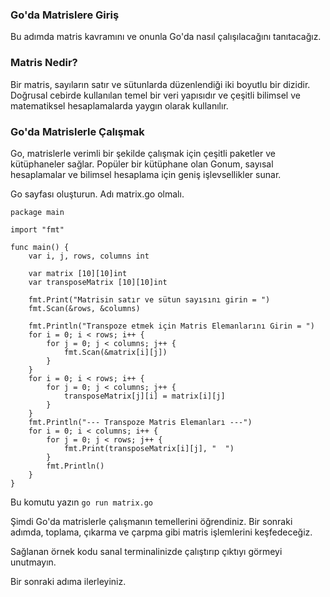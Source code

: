 
### Go'da Matrislere Giriş

Bu adımda matris kavramını ve onunla Go'da nasıl çalışılacağını tanıtacağız.

### Matris Nedir?
Bir matris, sayıların satır ve sütunlarda düzenlendiği iki boyutlu bir dizidir. Doğrusal cebirde kullanılan temel bir veri yapısıdır ve çeşitli bilimsel ve matematiksel hesaplamalarda yaygın olarak kullanılır.

### Go'da Matrislerle Çalışmak
Go, matrislerle verimli bir şekilde çalışmak için çeşitli paketler ve kütüphaneler sağlar. Popüler bir kütüphane olan Gonum, sayısal hesaplamalar ve bilimsel hesaplama için geniş işlevsellikler sunar.

Go sayfası oluşturun. Adı matrix.go olmalı.

```
package main

import "fmt"

func main() {
    var i, j, rows, columns int

    var matrix [10][10]int
    var transposeMatrix [10][10]int

    fmt.Print("Matrisin satır ve sütun sayısını girin = ")
    fmt.Scan(&rows, &columns)

    fmt.Println("Transpoze etmek için Matris Elemanlarını Girin = ")
    for i = 0; i < rows; i++ {
        for j = 0; j < columns; j++ {
            fmt.Scan(&matrix[i][j])
        }
    }
    for i = 0; i < rows; i++ {
        for j = 0; j < columns; j++ {
            transposeMatrix[j][i] = matrix[i][j]
        }
    }
    fmt.Println("--- Transpoze Matris Elemanları ---")
    for i = 0; i < columns; i++ {
        for j = 0; j < rows; j++ {
            fmt.Print(transposeMatrix[i][j], "  ")
        }
        fmt.Println()
    }
}
```
Bu komutu yazın
```go run matrix.go```

Şimdi Go'da matrislerle çalışmanın temellerini öğrendiniz. Bir sonraki adımda, toplama, çıkarma ve çarpma gibi matris işlemlerini keşfedeceğiz.

Sağlanan örnek kodu sanal terminalinizde çalıştırıp çıktıyı görmeyi unutmayın.

Bir sonraki adıma ilerleyiniz.